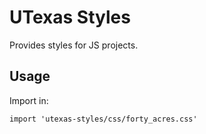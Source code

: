 # UTexas Styles

Provides styles for JS projects.

## Usage

Import in:

```
import 'utexas-styles/css/forty_acres.css'
```
